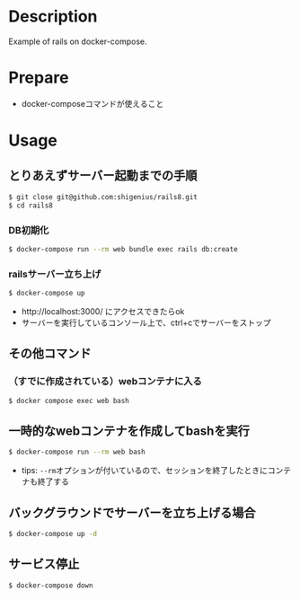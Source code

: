 # Description
Example of rails on docker-compose.

# Prepare
* docker-composeコマンドが使えること

# Usage
## とりあえずサーバー起動までの手順
```sh
$ git close git@github.com:shigenius/rails8.git
$ cd rails8
```
### DB初期化

```sh
$ docker-compose run --rm web bundle exec rails db:create
```

### railsサーバー立ち上げ

```sh
$ docker-compose up
```

* http://localhost:3000/ にアクセスできたらok
* サーバーを実行しているコンソール上で、ctrl+cでサーバーをストップ

## その他コマンド
### （すでに作成されている）webコンテナに入る

```sh
$ docker compose exec web bash
```

## 一時的なwebコンテナを作成してbashを実行

```sh
$ docker-compose run --rm web bash
```

* tips: `--rm`オプションが付いているので、セッションを終了したときにコンテナも終了する

## バックグラウンドでサーバーを立ち上げる場合

```sh
$ docker-compose up -d
```

## サービス停止

```sh
$ docker-compose down
```